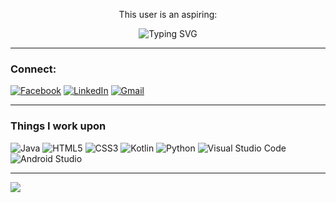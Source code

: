 
<p align="center">This user is an aspiring: </p>

<p align="center">
<img src="https://readme-typing-svg.herokuapp.com?font=Fira+Code&pause=1000&color=F7DC00&center=true&vCenter=true&width=438&lines=Software+Engineer;Game+Developer;Mobile+Developer" alt="Typing SVG" /> </p>

---------------------------

  <h3>Connect:</h3>

[![Facebook](https://img.shields.io/badge/Facebook-%231877F2.svg?style=for-the-badge&logo=Facebook&logoColor=white)](https://www.facebook.com/hyudz.esguerra.1)
[![LinkedIn](https://img.shields.io/badge/linkedin-%230077B5.svg?style=for-the-badge&logo=linkedin&logoColor=white)](https://www.linkedin.com/in/fraion-hyudz-esguerra-914645125/)
[![Gmail](https://img.shields.io/badge/Gmail-D14836?style=for-the-badge&logo=gmail&logoColor=white)](mailto:fraionhyudz10@gmail.com)

---------------------------
<h3> Things I work upon</h3>

![Java](https://img.shields.io/badge/java-%23ED8B00.svg?style=for-the-badge&logo=java&logoColor=white)
![HTML5](https://img.shields.io/badge/html5-%23E34F26.svg?style=for-the-badge&logo=html5&logoColor=white)
![CSS3](https://img.shields.io/badge/css3-%231572B6.svg?style=for-the-badge&logo=css3&logoColor=white)
![Kotlin](https://img.shields.io/badge/Kotlin-purple?style=for-the-badge&logo=kotlin&logoColor=white)
![Python](https://img.shields.io/badge/Python-green?style=for-the-badge&logo=python&logoColor=white)
![Visual Studio Code](https://img.shields.io/badge/VS_Code-blue?style=for-the-badge&logo=visual%20studio%20code)
![Android Studio](https://img.shields.io/badge/Android_Studio-blue?style=for-the-badge&logo=android%20studio&logoColor=white)

-------------------------
![](https://komarev.com/ghpvc/?username=Hyudz&style=for-the-badge)
